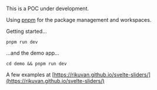 This is a POC under development.

Using [pnpm](https://pnpm.io/) for the package management and workspaces.

Getting started...

```
pnpm run dev
```

...and the demo app...

```
cd demo && pnpm run dev
```

A few examples at [https://rikuvan.github.io/svelte-sliders/](https://rikuvan.github.io/svelte-sliders/)
